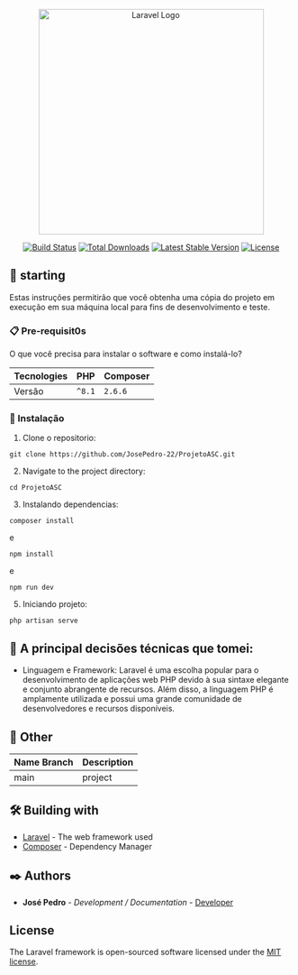 <p align="center"><a href="https://laravel.com" target="_blank"><img src="https://raw.githubusercontent.com/laravel/art/master/logo-lockup/5%20SVG/2%20CMYK/1%20Full%20Color/laravel-logolockup-cmyk-red.svg" width="400" alt="Laravel Logo"></a></p>

<p align="center">
<a href="https://github.com/laravel/framework/actions"><img src="https://github.com/laravel/framework/workflows/tests/badge.svg" alt="Build Status"></a>
<a href="https://packagist.org/packages/laravel/framework"><img src="https://img.shields.io/packagist/dt/laravel/framework" alt="Total Downloads"></a>
<a href="https://packagist.org/packages/laravel/framework"><img src="https://img.shields.io/packagist/v/laravel/framework" alt="Latest Stable Version"></a>
<a href="https://packagist.org/packages/laravel/framework"><img src="https://img.shields.io/packagist/l/laravel/framework" alt="License"></a>
</p>

## 🚀 starting

Estas instruções permitirão que você obtenha uma cópia do projeto em execução em sua máquina local para fins de desenvolvimento e teste.

### 📋 Pre-requisit0s

O que você precisa para instalar o software e como instalá-lo?

|Tecnologies    |PHP                            |Composer                     |
|----------------|-------------------------------|-----------------------------|
|Versão         |`^8.1`                        |`2.6.6`                      |

### 🔧 Instalação
1. Clone o repositorio:
```
git clone https://github.com/JosePedro-22/ProjetoASC.git
```
2. Navigate to the project directory:
```
cd ProjetoASC
```
3. Instalando dependencias:
```
composer install
```
e

```
npm install
```
e 
```
npm run dev
```
5. Iniciando projeto:
```
php artisan serve
```
## 🎲 A principal decisões técnicas que tomei:

* Linguagem e Framework: Laravel é uma escolha popular para o desenvolvimento de aplicações web PHP devido à sua sintaxe elegante e conjunto abrangente de recursos. Além disso, a linguagem PHP é amplamente utilizada e possui uma grande comunidade de desenvolvedores e recursos disponíveis.

## 🎲 Other
|Name Branch     |Description                                                  |
|----------------|-------------------------------------------------------------|
|main            | project|

## 🛠️ Building with

* [Laravel](https://laravel.com/) - The web framework used
* [Composer](https://getcomposer.org/) - Dependency Manager

## ✒️ Authors

* **José Pedro** - *Development / Documentation* - [Developer](https://www.linkedin.com/in/josepedro-sm/)


## License

The Laravel framework is open-sourced software licensed under the [MIT license](https://opensource.org/licenses/MIT).
